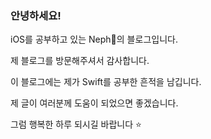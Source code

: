 ### 안녕하세요!

iOS를 공부하고 있는 Neph🌱의 블로그입니다.

제 블로그를 방문해주셔서 감사합니다.

이 블로그에는 제가 Swift를 공부한 흔적을 남깁니다.

제 글이 여러분께 도움이 되었으면 좋겠습니다.  

그럼 행복한 하루 되시길 바랍니다 ⭐️

